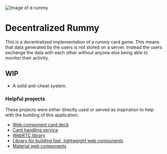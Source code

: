 ![Image of d rummy](https://d-rummy.com/d-rummy-logo.png)

# Decentralized Rummy

This is a decentralized implementation of a rummy card game. This means that data generated by the users is not stored on a server. Instead the users exchange the data with each other without anyone else being able to monitor their activity.

## WIP

- A solid anti-cheat system.

### Helpful projects

These projects were either directly used or served as inspiration to help with the building of this application.

- [Web component card deck](https://www.webcomponents.org/element/vpusher/game-card)
- [Card handling service](https://marianpekar.github.io/Cardamom.js/)
- [WebRTC library](https://peerjs.com/)
- [Library for building fast, lightweight web components](https://lit.dev/)
- [Material web components](https://github.com/material-components/material-web)
